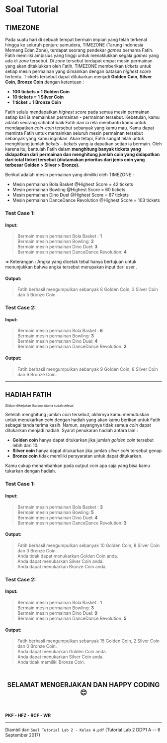 # Soal Tutorial

## TIMEZONE

Pada suatu hari di sebuah tempat bermain impian yang telah terkenal hingga ke
seluruh penjuru samudera, TIMEZONE (Tarung Indonesia Memang Edan Zone),
terdapat seorang pendekar *games* bernama Fatih. Fatih memiliki ambisius yang tinggi
untuk menaklukkan segala *games* yang ada di *zone* tersebut. Di *zone* tersebut terdapat
empat mesin permainan yang akan ditaklukkan oleh Fatih. TIMEZONE memberikan
*tickets* untuk setiap mesin permainan yang dimainkan dengan batasan *highest score*
tertentu. Tickets tersebut dapat ditukarkan menjadi **Golden Coin**, **Silver Coin**, **Bronze 
Coin** dengan ketentuan :  

- **100 tickets = 1 Golden Coin**
- **10 tickets = 1 Silver Coin**
- **1 ticket = 1 Bronze Coin**

Fatih selalu mendapatkan *highest score* pada semua mesin permainan setiap kali ia
memainkan permainan - permainan tersebut. Kebetulan, kamu adalah seorang sahabat
baik Fatih dan ia rela membantu kamu untuk mendapatkan *coin-coin* tersebut sebanyak
yang kamu mau. Kamu dapat meminta Fatih untuk memainkan seluruh mesin
permainan tersebut sebanyak yang kamu inginkan. Akan tetapi, Fatih sangat lelah
untuk menghitung jumlah *tickets – tickets* yang ia dapatkan setiap ia bermain. Oleh
karena itu, bantulah Fatih dalam **menghitung banyak tickets yang didapatkan dari
permainan dan menghitung jumlah coin yang didapatkan dari total ticket tersebut
(diutamakan prioritas dari jenis coin yang terbesar Golden > Silver > Bronze).**

Berikut adalah mesin permainan yang dimiliki oleh TIMEZONE :
- Mesin permainan Bola Basket <tab><tab><tab> @Highest Score = 42 tickets 
- Mesin permainan Bowling <tab><tab><tab> @Highest Score = 60 tickets
- Mesin permainan Dino Duel <tab><tab><tab> @Highest Score = 87 tickets
- Mesin permainan DanceDance Revolution <tab><tab><tab> @Highest Score = 103 tickets

### Test Case 1:
#### Input:

> Bermain mesin permainan Bola Basket : **1**\
> Bermain mesin permainan Bowling: **2**\
> Bermain mesin permainan Dino Duel: **3**\
> Bermain mesin permainan DanceDance Revolution: **4**

➔ Keterangan : Angka yang dicetak tebal hanya bertujuan untuk menunjukkan
bahwa angka tersebut merupakan input dari user .

#### Output:
>Fatih berhasil mengumpulkan sebanyak 8 Golden Coin, 3 Silver Coin dan 5 Bronze
Coin.

### Test Case 2:
#### Input:

> Bermain mesin permainan Bola Basket : **6**\
> Bermain mesin permainan Bowling: **3**\
> Bermain mesin permainan Dino Duel: **4**\
> Bermain mesin permainan DanceDance Revolution: **2**

#### Output:

> Fatih berhasil mengumpulkan sebanyak 9 Golden Coin, 8 Silver Coin dan 6 Bronze
  Coin.
  
---
## HADIAH FATIH
<sub><sup>Silakan dikerjakan jika soal utama sudah selesai.</sup></sub>

Setelah menghitung jumlah *coin* tersebut, akhirnya kamu memutuskan untuk
menukarkan *coin* dengan hadiah yang akan kamu berikan untuk Fatih sebagai tanda
terima kasih. Namun, sayangnya tidak semua *coin* dapat ditukarkan menjadi hadiah.
Syarat penukaran hadiah antara lain :

- **Golden coin** hanya dapat ditukarkan jika jumlah *golden coin* tersebut lebih dari 10.
- **Silver coin** hanya dapat ditukarkan jika jumlah *silver coin* tersebut genap
- **Bronze coin** tidak memiliki persyaratan untuk dapat ditukarkan.

Kamu cukup menambahkan pada output coin apa saja yang bisa kamu tukarkan
dengan hadiah.

### Test Case 1:
#### Input:

> Bermain mesin permainan Bola Basket : **3**\
> Bermain mesin permainan Bowling: **5**\
> Bermain mesin permainan Dino Duel: **4**\
> Bermain mesin permainan DanceDance Revolution: **3**

#### Output:
> Fatih berhasil mengumpulkan sebanyak 10 Golden Coin, 8 Silver Coin 
  dan 3 Bronze Coin.\
> Anda tidak dapat menukarkan Golden Coin anda.\
> Anda dapat menukarkan Silver Coin anda.\
> Anda dapat menukarkan Bronze Coin anda.

### Test Case 2:
#### Input:

> Bermain mesin permainan Bola Basket : **1**\
> Bermain mesin permainan Bowling: **3**\
> Bermain mesin permainan Dino Duel: **9**\
> Bermain mesin permainan DanceDance Revolution: **5**

#### Output:

> Fatih berhasil mengumpulkan sebanyak 15 Golden Coin, 2 Silver Coin dan 0 Bronze
Coin.\
> Anda dapat menukarkan Golden Coin anda.\
> Anda dapat menukarkan Silver Coin anda.\
> Anda tidak memiliki Bronze Coin.

<br>

<p style="text-align: center; font-size: 1.5em;"><strong>SELAMAT MENGERJAKAN
DAN HAPPY CODING 😊</strong></p>

<br>

**PKF - HFZ - RCF - WR**

---

Diambil dari `Soal Tutorial Lab 2 - Kelas A.pdf` (Tutorial Lab 2 DDP1 A --
6 September 2017)

